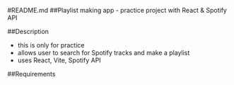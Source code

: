 #README.md
##Playlist making app - practice project with React & Spotify API

##Description
- this is only for practice
- allows user to search for Spotify tracks and make a playlist
- uses React, Vite, Spotify API

##Requirements